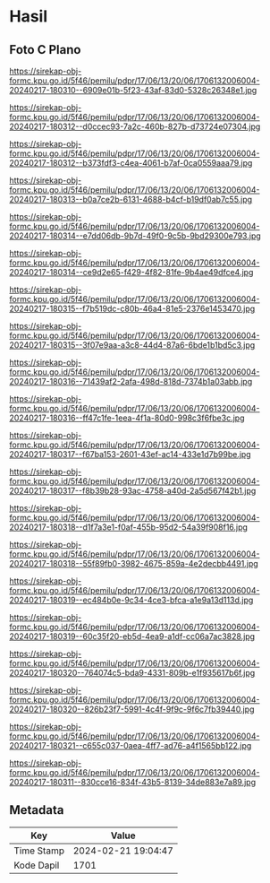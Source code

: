# Hasil

## Foto C Plano

https://sirekap-obj-formc.kpu.go.id/5f46/pemilu/pdpr/17/06/13/20/06/1706132006004-20240217-180310--6909e01b-5f23-43af-83d0-5328c26348e1.jpg

https://sirekap-obj-formc.kpu.go.id/5f46/pemilu/pdpr/17/06/13/20/06/1706132006004-20240217-180312--d0ccec93-7a2c-460b-827b-d73724e07304.jpg

https://sirekap-obj-formc.kpu.go.id/5f46/pemilu/pdpr/17/06/13/20/06/1706132006004-20240217-180312--b373fdf3-c4ea-4061-b7af-0ca0559aaa79.jpg

https://sirekap-obj-formc.kpu.go.id/5f46/pemilu/pdpr/17/06/13/20/06/1706132006004-20240217-180313--b0a7ce2b-6131-4688-b4cf-b19df0ab7c55.jpg

https://sirekap-obj-formc.kpu.go.id/5f46/pemilu/pdpr/17/06/13/20/06/1706132006004-20240217-180314--e7dd06db-9b7d-49f0-9c5b-9bd29300e793.jpg

https://sirekap-obj-formc.kpu.go.id/5f46/pemilu/pdpr/17/06/13/20/06/1706132006004-20240217-180314--ce9d2e65-f429-4f82-81fe-9b4ae49dfce4.jpg

https://sirekap-obj-formc.kpu.go.id/5f46/pemilu/pdpr/17/06/13/20/06/1706132006004-20240217-180315--f7b519dc-c80b-46a4-81e5-2376e1453470.jpg

https://sirekap-obj-formc.kpu.go.id/5f46/pemilu/pdpr/17/06/13/20/06/1706132006004-20240217-180315--3f07e9aa-a3c8-44d4-87a6-6bde1b1bd5c3.jpg

https://sirekap-obj-formc.kpu.go.id/5f46/pemilu/pdpr/17/06/13/20/06/1706132006004-20240217-180316--71439af2-2afa-498d-818d-7374b1a03abb.jpg

https://sirekap-obj-formc.kpu.go.id/5f46/pemilu/pdpr/17/06/13/20/06/1706132006004-20240217-180316--ff47c1fe-1eea-4f1a-80d0-998c3f6fbe3c.jpg

https://sirekap-obj-formc.kpu.go.id/5f46/pemilu/pdpr/17/06/13/20/06/1706132006004-20240217-180317--f67ba153-2601-43ef-ac14-433e1d7b99be.jpg

https://sirekap-obj-formc.kpu.go.id/5f46/pemilu/pdpr/17/06/13/20/06/1706132006004-20240217-180317--f8b39b28-93ac-4758-a40d-2a5d567f42b1.jpg

https://sirekap-obj-formc.kpu.go.id/5f46/pemilu/pdpr/17/06/13/20/06/1706132006004-20240217-180318--d1f7a3e1-f0af-455b-95d2-54a39f908f16.jpg

https://sirekap-obj-formc.kpu.go.id/5f46/pemilu/pdpr/17/06/13/20/06/1706132006004-20240217-180318--55f89fb0-3982-4675-859a-4e2decbb4491.jpg

https://sirekap-obj-formc.kpu.go.id/5f46/pemilu/pdpr/17/06/13/20/06/1706132006004-20240217-180319--ec484b0e-9c34-4ce3-bfca-a1e9a13d113d.jpg

https://sirekap-obj-formc.kpu.go.id/5f46/pemilu/pdpr/17/06/13/20/06/1706132006004-20240217-180319--60c35f20-eb5d-4ea9-a1df-cc06a7ac3828.jpg

https://sirekap-obj-formc.kpu.go.id/5f46/pemilu/pdpr/17/06/13/20/06/1706132006004-20240217-180320--764074c5-bda9-4331-809b-e1f935617b6f.jpg

https://sirekap-obj-formc.kpu.go.id/5f46/pemilu/pdpr/17/06/13/20/06/1706132006004-20240217-180320--826b23f7-5991-4c4f-9f9c-9f6c7fb39440.jpg

https://sirekap-obj-formc.kpu.go.id/5f46/pemilu/pdpr/17/06/13/20/06/1706132006004-20240217-180321--c655c037-0aea-4ff7-ad76-a4f1565bb122.jpg

https://sirekap-obj-formc.kpu.go.id/5f46/pemilu/pdpr/17/06/13/20/06/1706132006004-20240217-180311--830cce16-834f-43b5-8139-34de883e7a89.jpg


## Metadata

| Key        | Value               |
| ---------- | ------------------- |
| Time Stamp | 2024-02-21 19:04:47 |
| Kode Dapil | 1701                |



